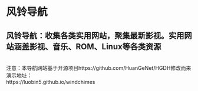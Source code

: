 # 风铃导航
## 风铃导航：收集各类实用网站，聚集最新影视。实用网站涵盖影视、音乐、ROM、Linux等各类资源
<br>
注意：本导航网站基于开源项目https://github.com/HuanGeNet/HGDH修改而来
<br>
演示地址：
<br>
https://luobin5.github.io/windchimes
